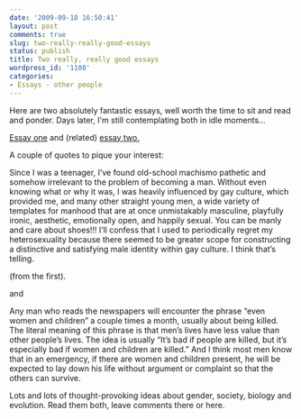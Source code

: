 ```yaml
---
date: '2009-09-18 16:50:41'
layout: post
comments: true
slug: two-really-really-good-essays
status: publish
title: Two really, really good essays
wordpress_id: '1108'
categories:
- Essays - other people
---
```


Here are two absolutely fantastic essays, well worth the time to sit and read and ponder. Days later, I'm still contemplating both in idle moments...



[Essay one](http://www.willwilkinson.net/flybottle/2009/08/28/the-menaissance-and-its-dickscontents/) and (related) [essay two.](http://www.psy.fsu.edu/~baumeistertice/goodaboutmen.htm)



A couple of quotes to pique your interest:


> 
 Since I was a teenager, I’ve found old-school machismo pathetic and somehow irrelevant to the problem of becoming a man. Without even knowing what or why it was, I was heavily influenced by gay culture, which provided me, and many other straight young men, a wide variety of templates for manhood that are at once unmistakably masculine, playfully ironic, aesthetic, emotionally open, and happily sexual. You can be manly and care about shoes!!! I’ll confess that I used to periodically regret my heterosexuality because there seemed to be greater scope for constructing a distinctive and satisfying male identity within gay culture. I think that’s telling. 




(from the first). 



and


> 
Any man who reads the newspapers will encounter the phrase “even women and children” a couple times a month, usually about being killed. The literal meaning of this phrase is that men’s lives have less value than other people’s lives. The idea is usually “It’s bad if people are killed, but it’s especially bad if women and children are killed.” And I think most men know that in an emergency, if there are women and children present, he will be expected to lay down his life without argument or complaint so that the others can survive.




Lots and lots of thought-provoking ideas about gender, society, biology and evolution. Read them both, leave comments there or here.

